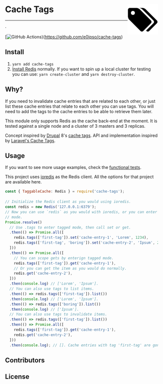 # Cache Tags <img src="./logo.svg" alt="Cache Tags logo" title="Cache Tags logo" width="100" align="right">

<p align="center">
<!--emdaer-p
  - '@emdaer/plugin-value-from-package'
  - value: description
-->
</p>
<hr />

<!--emdaer-t
  - '@emdaer/transform-table-of-contents'
--> ·
 [![GitHub Actions](https://github.com/e0ipso/cache-tags/actions/workflows/test.yml/badge.svg?branch=master))(https://github.com/e0ipso/cache-tags)
<!--emdaer-p
 - '@emdaer/plugin-shields'
 - shields:
     - alt: 'Documented with emdaer'
       image: 'badge/📓-documented%20with%20emdaer-F06632.svg'
       link: 'https://github.com/emdaer/emdaer'
       style: 'flat-square'
-->

## Install
1. `yarn add cache-tags`
2. [Install Redis](https://redis.io/download) normally. If you want to spin up
a local cluster for testing you can use: `yarn create-cluster` and
`yarn destroy-cluster`.

## Why?
If you need to invalidate cache entries that are related to each other, or just
list these cache entries that relate to each other you can use tags. You will
need to add the tags to the cache entries to be able to retrieve them later.

This module only supports Redis as the cache back-end at the moment. It is
tested against a single node and a cluster of 3 masters and 3 replicas. 

Concept inspired by [Drupal](https://www.drupal.org/) 8's
[cache tags](https://www.drupal.org/docs/8/api/cache-api/cache-tags). API and
implementation inspired by
[Laravel's Cache Tags](https://laravel.com/docs/5.6/cache#cache-tags).

## Usage
If you want to see more usage examples, check the
[functional tests](./__tests__/functional.js).

This project uses [ioredis](https://www.npmjs.com/package/ioredis) as the Redis
client. All the options for that project are available here.

```js
const { TaggableCache: Redis } = require('cache-tags'); 

// Initialize the Redis client as you would using ioredis.
const redis = new Redis('127.0.0.1:6379');
// Now you can use `redis` as you would with ioredis, or you can enter tagged
// mode.
Promise.resolve()
  // Use .tags to enter tagged mode, then call set or get.
  .then(() => Promise.all([
    redis.tags(['first-tag']).set('cache-entry-1', 'Lorem', 1234),
    redis.tags(['first-tag', 'boring']).set('cache-entry-2', 'Ipsum', 2324),
  ]))
  .then(() => Promise.all([
    // You can scope gets by enterign tagged mode.
    redis.tags(['first-tag']).get('cache-entry-1'),
    // Or you can get the item as you would do normally.
    redis.get('cache-entry-2'),
  ]))
  .then(console.log) // ['Lorem', 'Ipsum'].
  // You can also use tags to list items.
  .then(() => redis.tags(['first-tag']).list())
  .then(console.log) // ['Lorem', 'Ipsum'].
  .then(() => redis.tags(['boring']).list())
  .then(console.log) // ['Ipsum'].
  // You can also use tags to invalidate items.
  .then(() => redis.tags(['first-tag']).list())
  .then(() => Promise.all([
    redis.tags(['first-tag']).get('cache-entry-1'),
    redis.get('cache-entry-2'),
  ]))
  .then(console.log); // []. Cache entries with tag 'first-tag' are gone.
```

## Contributors
<!--emdaer-p
  - '@emdaer/plugin-contributors-details-github'
-->

## License
<!--emdaer-p
  - '@emdaer/plugin-license-reference'
-->

<!--emdaer-t
  - '@emdaer/transform-prettier'
  - options:
      proseWrap: preserve
      singleQuote: true
      trailingComma: es5
-->
